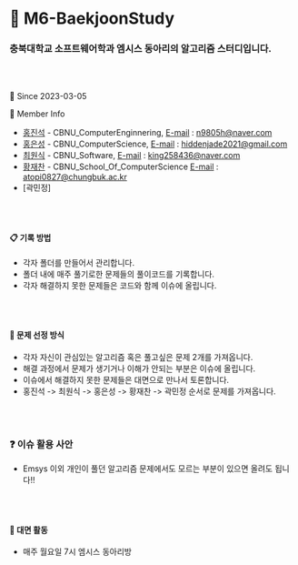 # :book: M6-BaekjoonStudy

### 충북대학교 소프트웨어학과 엠시스 동아리의 알고리즘 스터디입니다.
<br></br>

:calendar: Since 2023-03-05

:couple: Member Info

- [홍진석](http://github.com/Hong-JinSuk) - CBNU_ComputerEnginnering, [E-mail](n9805h@naver.com) : n9805h@naver.com
- [홍은성](http://github.com/HHJade21) - CBNU_ComputerScience, [E-mail](hiddenjade2021@gmail.com) : hiddenjade2021@gmail.com
- [최원식](https://github.com/king258436) - CBNU_Software, [E-mail](king258436@naver.com) : king258436@naver.com
- [황재찬](https://github.com/OopsIForgot) - CBNU_School_Of_ComputerScience [E-mail](atopi0827@chungbuk.ac.kr) : atopi0827@chungbuk.ac.kr
- [곽민정]

<br></br>
####  :clipboard: 기록 방법

- 각자 폴더를 만들어서 관리합니다.
- 폴더 내에 매주 풀기로한 문제들의 풀이코드를 기록합니다.
- 각자 해결하지 못한 문제들은 코드와 함께 이슈에 올립니다.

<br></br>
#### :mag_right: 문제 선정 방식
- 각자 자신이 관심있는 알고리즘 혹은 풀고싶은 문제 2개를 가져옵니다.
- 해결 과정에서 문제가 생기거나 이해가 안되는 부분은 이슈에 올립니다.
- 이슈에서 해결하지 못한 문제들은 대면으로 만나서 토론합니다.
- 홍진석 -> 최원식 -> 홍은성 -> 황재찬 -> 곽민정 순서로 문제를 가져옵니다.

<br></br>
### :question: 이슈 활용 사안
- Emsys 이외 개인이 풀던 알고리즘 문제에서도 모르는 부분이 있으면 올려도 됩니다!!

<br></br>
####  :school: 대면 활동
- 매주 월요일 7시 엠시스 동아리방
